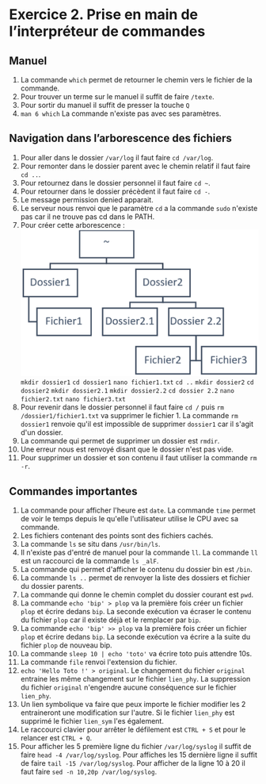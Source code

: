 # Exercice 2. Prise en main de l’interpréteur de commandes

## Manuel
1.  La commande `which` permet de retourner le chemin vers le fichier de la commande.
2. Pour trouver un terme sur le manuel il suffit de faire `/texte`.
3. Pour sortir du manuel il suffit de presser la touche `Q`
4. `man 6 which` La commande n'existe pas avec ses paramètres.

## Navigation dans l’arborescence des fichiers
1. Pour aller dans le dossier `/var/log` il faut faire `cd /var/log`.
2. Pour remonter dans le dossier parent avec le chemin relatif il faut faire `cd ..`.
3. Pour retournez dans le dossier personnel il faut faire `cd ~`.
4. Pour retourner dans le dossier précèdent il faut faire `cd -`.
5. Le message permission denied apparait.
6. Le serveur nous renvoi que le paramètre `cd` a la commande `sudo` n'existe pas car il ne trouve pas cd dans le PATH. 
7. Pour créer cette arborescence : 
![arborescence](image.png)
`mkdir dossier1`
`cd dossier1`
`nano fichier1.txt`
`cd ..`
`mkdir dossier2`
`cd dossier2`
`mkdir dossier2.1`
`mkdir dossier2.2`
`cd dossier 2.2`
`nano fichier2.txt`
`nano fichier3.txt`
8. Pour revenir dans le dossier personnel il faut faire `cd /` puis `rm /dossier1/fichier1.txt` va supprimer le fichier 1. La commande `rm dossier1` renvoie qu'il est impossible de supprimer `dossier1` car il s'agit d'un dossier.
9. La commande qui permet de supprimer un dossier est `rmdir`.
10. Une erreur nous est renvoyé disant que le dossier n'est pas vide. 
11. Pour supprimer un dossier et son contenu il faut utiliser la commande `rm -r`.

## Commandes importantes
1. La commande pour afficher l'heure est `date`. La commande `time` permet de voir le temps depuis le qu'elle l'utilisateur utilise le CPU avec sa commande.
2. Les fichiers contenant des points sont des fichiers cachés.
3. La commande `ls` se situ dans `/usr/bin/ls`.
4. Il n'existe pas d'entré de manuel pour la commande `ll`. La commande `ll` est un raccourci de la commande `ls _alF`.
5. La commande qui permet d'afficher le contenu du dossier bin est `/bin`.
6. La commande `ls ..` permet de renvoyer la liste des dossiers et fichier du dossier parents.
7. La commande qui donne le chemin complet du dossier courant est `pwd`.
8. La commande `echo 'bip' > plop` va la première fois créer un fichier `plop` et écrire dedans `bip`. La seconde exécution va écraser le contenu du fichier `plop` car il existe déjà et le remplacer par `bip`.
9. La commande `echo 'bip' >> plop` va la première fois créer un fichier `plop` et écrire dedans `bip`. La seconde exécution va écrire a la suite du fichier `plop` de nouveau bip.
10. La commande `sleep 10 | echo 'toto'` va écrire toto puis attendre 10s.
11. La commande `file` renvoi l'extension du fichier.
12. `echo 'Hello Toto !' > original`. Le changement du fichier `original` entraine les même changement sur le fichier `lien_phy`. La suppression du fichier `original` n'engendre aucune conséquence sur le fichier `lien_phy`.
13. Un lien symbolique va faire que peux importe le fichier modifier les 2 entraineront une modification sur l'autre. Si le fichier `lien_phy` est supprimé le fichier `lien_sym` l'es également.
14. Le raccourci clavier pour arrêter le défilement est `CTRL + S` et pour le relancer est `CTRL + Q`.
15. Pour afficher les 5 première ligne du fichier `/var/log/syslog` il suffit de faire `head -4 /var/log/syslog`. Pour affiches les 15 dernière ligne il suffit de faire `tail -15 /var/log/syslog`. Pour afficher de la ligne 10 à 20 il faut faire `sed -n 10,20p /var/log/syslog`.
